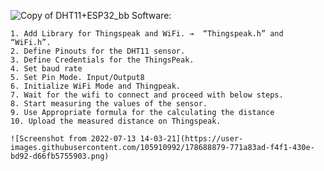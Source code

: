 ![Copy of DHT11+ESP32_bb](https://user-images.githubusercontent.com/105910992/178688359-ff752a97-e665-40c2-9f69-7fcc7ec14f48.jpg)
Software:

    1. Add Library for Thingspeak and WiFi. →  “Thingspeak.h” and “WiFi.h”.
    2. Define Pinouts for the DHT11 sensor. 
    3. Define Credentials for the ThingsPeak.
    4. Set baud rate 
    5. Set Pin Mode. Input/Output8
    6. Initialize WiFi Mode and Thingpeak.
    7. Wait for the wifi to connect and proceed with below steps. 
    8. Start measuring the values of the sensor.
    9. Use Appropriate formula for the calculating the distance 
    10. Upload the measured distance on Thingspeak.
    
    ![Screenshot from 2022-07-13 14-03-21](https://user-images.githubusercontent.com/105910992/178688879-771a83ad-f4f1-430e-bd92-d66fb5755903.png)

    
